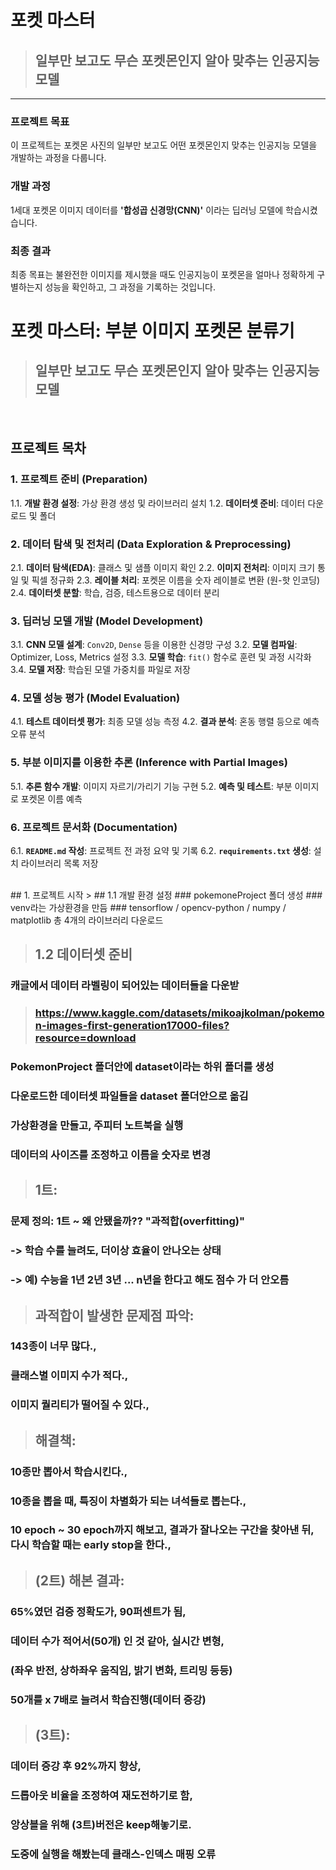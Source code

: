 #  포켓 마스터 
> ## 일부만 보고도 무슨 포켓몬인지 알아 맞추는 인공지능 모델

---

### 프로젝트 목표

이 프로젝트는 포켓몬 사진의 일부만 보고도 어떤 포켓몬인지 맞추는 인공지능 모델을 개발하는 과정을 다룹니다. 

###  개발 과정
1세대 포켓몬 이미지 데이터를 **'합성곱 신경망(CNN)'** 이라는 딥러닝 모델에 학습시켰습니다. 

###  최종 결과
최종 목표는 불완전한 이미지를 제시했을 때도 인공지능이 포켓몬을 얼마나 정확하게 구별하는지 성능을 확인하고, 그 과정을 기록하는 것입니다.

#  포켓 마스터: 부분 이미지 포켓몬 분류기

> ## 일부만 보고도 무슨 포켓몬인지 알아 맞추는 인공지능 모델

<br>

##  프로젝트 목차

### 1. 프로젝트 준비 (Preparation)
   1.1. **개발 환경 설정**: 가상 환경 생성 및 라이브러리 설치
   1.2. **데이터셋 준비**: 데이터 다운로드 및 폴더 

### 2. 데이터 탐색 및 전처리 (Data Exploration & Preprocessing)
   2.1. **데이터 탐색(EDA)**: 클래스 및 샘플 이미지 확인
   2.2. **이미지 전처리**: 이미지 크기 통일 및 픽셀 정규화
   2.3. **레이블 처리**: 포켓몬 이름을 숫자 레이블로 변환 (원-핫 인코딩)
   2.4. **데이터셋 분할**: 학습, 검증, 테스트용으로 데이터 분리

### 3. 딥러닝 모델 개발 (Model Development)
   3.1. **CNN 모델 설계**: `Conv2D`, `Dense` 등을 이용한 신경망 구성
   3.2. **모델 컴파일**: Optimizer, Loss, Metrics 설정
   3.3. **모델 학습**: `fit()` 함수로 훈련 및 과정 시각화
   3.4. **모델 저장**: 학습된 모델 가중치를 파일로 저장

### 4. 모델 성능 평가 (Model Evaluation)
   4.1. **테스트 데이터셋 평가**: 최종 모델 성능 측정
   4.2. **결과 분석**: 혼동 행렬 등으로 예측 오류 분석

### 5. 부분 이미지를 이용한 추론 (Inference with Partial Images)
   5.1. **추론 함수 개발**: 이미지 자르기/가리기 기능 구현
   5.2. **예측 및 테스트**: 부분 이미지로 포켓몬 이름 예측

### 6. 프로젝트 문서화 (Documentation)
   6.1. **`README.md` 작성**: 프로젝트 전 과정 요약 및 기록
   6.2. **`requirements.txt` 생성**: 설치 라이브러리 목록 저장
   
<br>
## 1. 프로젝트 시작
> ## 1.1 개발 환경 설정
### pokemoneProject 폴더 생성
### venv라는 가상환경을 만듬
### tensorflow / opencv-python / numpy / matplotlib 총 4개의 라이브러리 다운로드

> ## 1.2 데이터셋 준비
### 캐글에서 데이터 라벨링이 되어있는 데이터들을 다운받
> ### https://www.kaggle.com/datasets/mikoajkolman/pokemon-images-first-generation17000-files?resource=download
### PokemonProject 폴더안에 dataset이라는 하위 폴더를 생성
### 다운로드한 데이터셋 파일들을 dataset 폴더안으로 옮김
### 가상환경을 만들고, 주피터 노트북을 실행
### 데이터의 사이즈를 조정하고 이름을 숫자로 변경

>## 1트: 
### 문제 정의: 1트 ~ 왜 안됐을까?? "과적합(overfitting)"
### -> 학습 수를 늘려도, 더이상 효율이 안나오는 상태
### -> 예) 수능을 1년 2년 3년 ... n년을 한다고 해도 점수 가 더 안오름

>## 과적합이 발생한 문제점 파악: 
### 143종이 너무 많다.,
### 클래스별 이미지 수가 적다.,
### 이미지 퀄리티가 떨어질 수 있다.,

>## 해결책: 
### 10종만 뽑아서 학습시킨다.,
### 10종을 뽑을 때, 특징이 차별화가 되는 녀석들로 뽑는다.,
### 10 epoch ~ 30 epoch까지 해보고, 결과가 잘나오는 구간을 찾아낸 뒤, 다시 학습할 때는 early stop을 한다.,

>## (2트) 해본 결과:
### 65%였던 검증 정확도가, 90퍼센트가 됨,
### 데이터 수가 적어서(50개) 인 것 같아, 실시간 변형,
### (좌우 반전, 상하좌우 움직임, 밝기 변화, 트리밍 등등)
### 50개를 x 7배로 늘려서 학습진행(데이터 증강)

>## (3트): 
### 데이터 증강 후 92%까지 향상,
### 드롭아웃 비율을 조정하여 재도전하기로 함,
### 앙상블을 위해 (3트)버전은 keep해놓기로.
### 도중에 실행을 해봤는데 클래스-인덱스 매핑 오류
